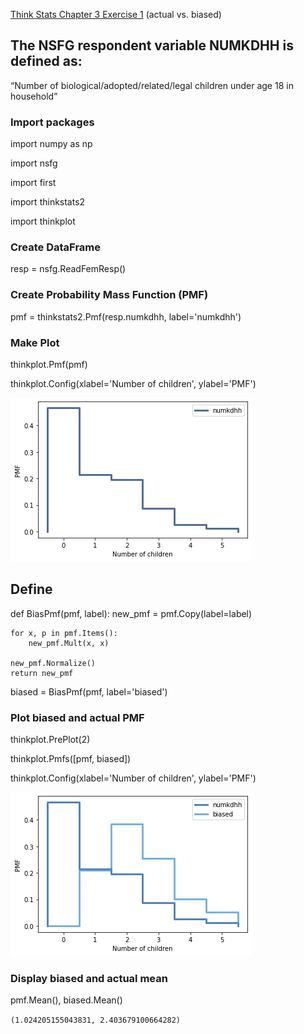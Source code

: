 [Think Stats Chapter 3 Exercise 1](http://greenteapress.com/thinkstats2/html/thinkstats2004.html#toc31) (actual vs. biased)

## The NSFG respondent variable NUMKDHH is defined as:
“Number of biological/adopted/related/legal children under age 18 in household”

### Import packages
import numpy as np

import nsfg

import first

import thinkstats2

import thinkplot

### Create DataFrame
resp = nsfg.ReadFemResp()

### Create Probability Mass Function (PMF)
pmf = thinkstats2.Pmf(resp.numkdhh, label='numkdhh')

### Make Plot
thinkplot.Pmf(pmf)

thinkplot.Config(xlabel='Number of children', ylabel='PMF')

![plot 1](https://github.com/abalone23/dsp/blob/master/lessons/statistics/3-1a.png)

## Define
def BiasPmf(pmf, label):
    new_pmf = pmf.Copy(label=label)

    for x, p in pmf.Items():
        new_pmf.Mult(x, x)
        
    new_pmf.Normalize()
    return new_pmf

biased = BiasPmf(pmf, label='biased')

### Plot biased and actual PMF
thinkplot.PrePlot(2)

thinkplot.Pmfs([pmf, biased])

thinkplot.Config(xlabel='Number of children', ylabel='PMF')

![plot 2](https://github.com/abalone23/dsp/blob/master/lessons/statistics/3-1b.png)

### Display biased and actual mean
pmf.Mean(), biased.Mean()

`(1.024205155043831, 2.403679100664282)`

